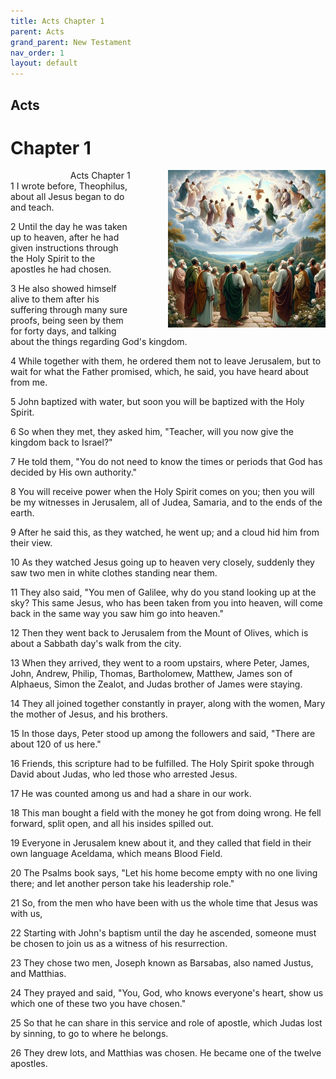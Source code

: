```yaml
---
title: Acts Chapter 1
parent: Acts
grand_parent: New Testament
nav_order: 1
layout: default
---
```


## Acts

# Chapter 1

<div style="clear: both; text-align: right;">
    <img src="/assets/Image/Acts/500/1.jpg" alt="Acts Chapter 1" class="chapter-image" style="max-width: 50%; height: auto; float: right; margin: 0 0 10px 10px; padding-left: 10%;">
    <figcaption style="font-size: 14px;">Acts Chapter 1</figcaption>
</div>
1 I wrote before, Theophilus, about all Jesus began to do and teach.

2 Until the day he was taken up to heaven, after he had given instructions through the Holy Spirit to the apostles he had chosen.

3 He also showed himself alive to them after his suffering through many sure proofs, being seen by them for forty days, and talking about the things regarding God's kingdom.

4 While together with them, he ordered them not to leave Jerusalem, but to wait for what the Father promised, which, he said, you have heard about from me.

5 John baptized with water, but soon you will be baptized with the Holy Spirit.

6 So when they met, they asked him, "Teacher, will you now give the kingdom back to Israel?"

7 He told them, "You do not need to know the times or periods that God has decided by His own authority."

8 You will receive power when the Holy Spirit comes on you; then you will be my witnesses in Jerusalem, all of Judea, Samaria, and to the ends of the earth.

9 After he said this, as they watched, he went up; and a cloud hid him from their view.

10 As they watched Jesus going up to heaven very closely, suddenly they saw two men in white clothes standing near them.

11 They also said, "You men of Galilee, why do you stand looking up at the sky? This same Jesus, who has been taken from you into heaven, will come back in the same way you saw him go into heaven."

12 Then they went back to Jerusalem from the Mount of Olives, which is about a Sabbath day's walk from the city.

13 When they arrived, they went to a room upstairs, where Peter, James, John, Andrew, Philip, Thomas, Bartholomew, Matthew, James son of Alphaeus, Simon the Zealot, and Judas brother of James were staying.

14 They all joined together constantly in prayer, along with the women, Mary the mother of Jesus, and his brothers.

15 In those days, Peter stood up among the followers and said, "There are about 120 of us here."

16 Friends, this scripture had to be fulfilled. The Holy Spirit spoke through David about Judas, who led those who arrested Jesus.

17 He was counted among us and had a share in our work.

18 This man bought a field with the money he got from doing wrong. He fell forward, split open, and all his insides spilled out.

19 Everyone in Jerusalem knew about it, and they called that field in their own language Aceldama, which means Blood Field.

20 The Psalms book says, "Let his home become empty with no one living there; and let another person take his leadership role."

21 So, from the men who have been with us the whole time that Jesus was with us,

22 Starting with John's baptism until the day he ascended, someone must be chosen to join us as a witness of his resurrection.

23 They chose two men, Joseph known as Barsabas, also named Justus, and Matthias.

24 They prayed and said, "You, God, who knows everyone's heart, show us which one of these two you have chosen."

25 So that he can share in this service and role of apostle, which Judas lost by sinning, to go to where he belongs.

26 They drew lots, and Matthias was chosen. He became one of the twelve apostles.


